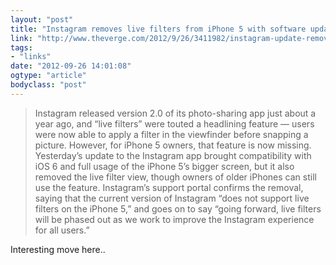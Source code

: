 ```yaml
---
layout: "post"
title: "Instagram removes live filters from iPhone 5 with software update, plans to pull feature from other versions soon"
link: "http://www.theverge.com/2012/9/26/3411982/instagram-update-remove-live-filters-iphone-5"
tags: 
- "links"
date: "2012-09-26 14:01:08"
ogtype: "article"
bodyclass: "post"
---
```


> Instagram released version 2.0 of its photo-sharing app just about a year ago, and “live filters” were touted a headlining feature — users were now able to apply a filter in the viewfinder before snapping a picture. However, for iPhone 5 owners, that feature is now missing. Yesterday’s update to the Instagram app brought compatibility with iOS 6 and full usage of the iPhone 5’s bigger screen, but it also removed the live filter view, though owners of older iPhones can still use the feature. Instagram’s support portal confirms the removal, saying that the current version of Instagram “does not support live filters on the iPhone 5,” and goes on to say “going forward, live filters will be phased out as we work to improve the Instagram experience for all users.”

Interesting move here..
